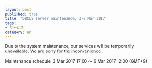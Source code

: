 ```yaml
---
layout: post
published: true
title: 'DBCLS server maintenance, 3-6 Mar 2017'
tags:
- サービス
category: en
---
```

Due to the system maintenance, our services will be temporarily unavailable. We are sorry for the inconvenience.
 
Maintenance schedule: 3 Mar 2017 17:00 〜 6 Mar 2017 12:00 (GMT+9)
